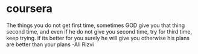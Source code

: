 # coursera
The things you do not get first time, sometimes GOD give you that thing second time, and even if he do not give you second time, try for third time, keep trying. if its better for you surely he will give you otherwise his plans are better than your plans -Ali Rizvi
